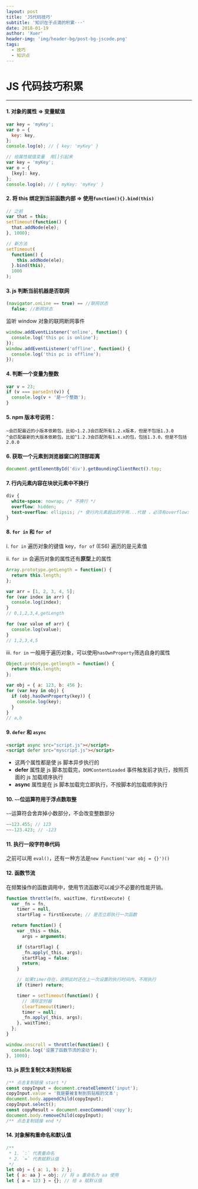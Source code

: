 ```yaml
---
layout: post
title: 'JS代码技巧'
subtitle: '知识在于点滴的积累···'
date: 2018-01-19
author: 'Xuer'
header-img: 'img/header-bg/post-bg-jscode.png'
tags:
  - 技巧
  - 知识点
---
```


# JS 代码技巧积累

---

#### 1. 对象的属性 => 变量赋值

```javascript
var key = 'myKey';
var o = {
  key: key,
};
console.log(o); // { key: 'myKey' }

// 给属性赋值变量  用[]引起来
var key = 'myKey';
var o = {
  [key]: key,
};
console.log(o); // { myKey: 'myKey' }
```

#### 2. 将 this 绑定到当前函数内部 => 使用`function(){}.bind(this)`

```javascript
// 之前
var that = this;
setTimeout(function() {
  that.addNode(ele);
}, 1000);

// 新方法
setTimeout(
  function() {
    this.addNode(ele);
  }.bind(this),
  1000
);
```

#### 3. js 判断当前机器是否联网

```javascript
(navigator.onLine == true) == //联网状态
  false; //断网状态
```

监听 window 对象的联网断网事件

```javascript
window.addEventListener('online', function() {
  console.log('this pc is online');
});
window.addEventListener('offline', function() {
  console.log('this pc is offline');
});
```

#### 4. 判断一个变量为整数

```javascript
var v = 23;
if (v === parseInt(v)) {
  console.log(v + '是一个整数');
}
```

#### 5. npm 版本号说明：

```
~会匹配最近的小版本依赖包，比如~1.2.3会匹配所有1.2.x版本，但是不包括1.3.0
^会匹配最新的大版本依赖包，比如^1.2.3会匹配所有1.x.x的包，包括1.3.0，但是不包括2.0.0
```

#### 6. 获取一个元素到浏览器窗口的顶部距离

```javascript
document.getElementById('div').getBoundingClientRect().top;
```

#### 7. 行内元素内容在块状元素中不换行

```css
div {
  white-space: nowrap; /* 不换行 */
  overflow: hidden;
  text-overflow: ellipsis; /* 使行内元素超出的字用...代替 ，必须有overflow: hidden */
}
```

#### 8. `for in` 和 `for of`

i. `for in` 遍历对象的键值 key，`for of` (ES6) 遍历的是元素值

ii. `for in` 会遍历对象的属性还有**原型**上的属性

```javascript
Array.prototype.getLength = function() {
  return this.length;
};

var arr = [1, 2, 3, 4, 5];
for (var index in arr) {
  console.log(index);
}
// 0,1,2,3,4,getLength

for (var value of arr) {
  console.log(value);
}
// 1,2,3,4,5
```

iii. `for in` 一般用于遍历对象，可以使用`hasOwnProperty`筛选自身的属性

```javascript
Object.prototype.getlength = function() {
  return this.length;
};

var obj = { a: 123, b: 456 };
for (var key in obj) {
  if (obj.hasOwnProperty(key)) {
    console.log(key);
  }
}
// a,b
```

#### 9. `defer` 和 `async`

```html
<script async src="script.js"></script>
<script defer src="myscript.js"></script>
```

- 这两个属性都是使 js 脚本异步执行的
- **defer** 属性是 js 脚本加载完，`DOMContentLoaded` 事件触发前才执行，按照页面的 js 加载顺序执行
- **async** 属性是在 js 脚本加载完立即执行，不按脚本的加载顺序执行

#### 10. `~~`位运算符用于浮点数取整

`~~`运算符会舍弃掉小数部分，不会改变整数部分

```js
~~123.455; // 123
~~-123.423; // -123
```

#### 11. 执行一段字符串代码

之前可以用 `eval()`，还有一种方法是`new Function('var obj = {}')()`

#### 12. 函数节流

在频繁操作的函数调用中，使用节流函数可以减少不必要的性能开销。

```js
function throttle(fn, waitTime, firstExecute) {
  var _fn = fn,
    timer = null,
    startFlag = firstExecute; // 是否立即执行一次函数

  return function() {
    var _this = this,
      args = arguments;

    if (startFlag) {
      _fn.apply(_this, args);
      startFlag = false;
      return;
    }

    // 如果timer存在，说明此时还在上一次设置的执行时间内，不用执行
    if (timer) return;

    timer = setTimeout(function() {
      // 清除定时器
      clearTimeout(timer);
      timer = null;
      _fn.apply(_this, args);
    }, waitTime);
  };
}

window.onscroll = throttle(function() {
  console.log('设置了函数节流的滚动');
}, 1000);
```

#### 13. js 原生复制文本到剪贴板

```js
/** 点击复制链接 start */
const copyInput = document.createElement('input');
copyInput.value = '我是要被复制到剪贴板的文本';
document.body.appendChild(copyInput);
copyInput.select();
const copyResult = document.execCommand('copy');
document.body.removeChild(copyInput);
/** 点击复制链接 end */
```

#### 14. 对象解构重命名和默认值

```javascript
/**
 * 1. `:` 代表重命名
 * 2. `=` 代表赋默认值
 */
let obj = { a: 1, b: 2 };
let { a: aa } = obj; // 将 a 重命名为 aa 使用
let { a = 123 } = {}; // 给 a 赋默认值
```
